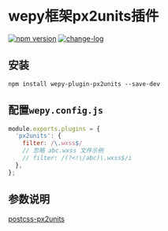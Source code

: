 # wepy框架px2units插件

[![npm version](https://badge.fury.io/js/wepy-plugin-px2units.svg)](https://badge.fury.io/js/wepy-plugin-px2units)
[![change-log](https://img.shields.io/badge/changelog-md-blue.svg)](https://github.com/yingye/wepy-plugin-px2units/blob/master/CHANGELOG.md)

## 安装

```
npm install wepy-plugin-px2units --save-dev
```

## 配置`wepy.config.js`

```js
module.exports.plugins = {
  'px2units': {
    filter: /\.wxss$/
    // 忽略 abc.wxss 文件示例
    // filter: /(?<!\/abc)\.wxss$/i
  },
};
```

## 参数说明 

[postcss-px2units](https://github.com/yingye/postcss-px2units)
